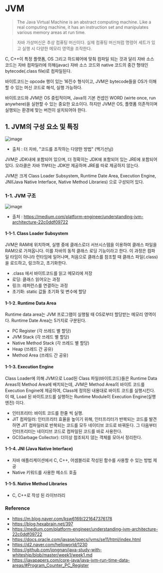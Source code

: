 # JVM

> The Java Virtual Machine is an abstract computing machine. Like a real computing machine, it has an instruction set and manipulates various memory areas at run time.

> 자바 가상머신은 추상 컴퓨팅 머신이다. 실제 컴퓨팅 머신처럼 명령어 세트가 있고 실행 시 다양한 메모리 영역을 조작한다.

C, C++이 특정 플랫폼, OS 그리고 하드웨어에 맞춰 컴파일 되는 것과 달리 자바 소스 코드는 자바 컴파일러에 의해(javac) 자바 소스 코드와 native 코드의 중간 형태인 bytecode(.class file)로 컴파일된다.

바이트코드는 opcode 행이 있는 16진수 형식이고, JVM은 bytecode들을 OS가 이해할 수 있는 머신 코드로 해석, 실행 가능하다.

바이트코드와 JVM은 OS 중립적이며, Java의 기본 컨셉인 WORD (wirte once, run anywhere)을 실현할 수 있는 중요한 요소이다. 하지만 JVM은 OS, 플랫폼 의존적이며 실행되는 환경에 맞는 버전이 설치되어야 한다. 



## 1. JVM의 구성 요소 및 특징

![image](https://user-images.githubusercontent.com/85930725/218308918-250a13b0-f740-4d5c-bdaf-c8874115a066.png)

- 출처 : 더 자바, "코드를 조작하는 다양한 방법" (백기선님)

JVM은 JDK내에 포함되어 있으며, 더 정확히는 JDK에 포함되어 있는 JRE에 포함되어 있다. 오라클은 자바 11부터는 JDK만 제공하며 JRE를 따로 제공하지 않는다.

JVM은 크게 Class Loader Subsystem, Runtime Date Area, Execution Engine, JNI(Java Native Interface, Native Method Libraries) 으로 구성되어 있다.

### 1-1. JVM 구조

![image](https://user-images.githubusercontent.com/85930725/218308933-1a20adf1-e76b-4c03-accb-ae52c29a7ae8.png)
- 출처 : https://medium.com/platform-engineer/understanding-jvm-architecture-22c0ddf09722


#### 1-1-1. Class Loader Subsystem

JVM은 RAM에 위치하며, 실행 중에 클래스로더 서브시스템을 이용하여 클래스 파일을 RAM으로 가져옵니다. 이를 자바의 동적 클래스 로딩 기능이라고 한다. 이 과정은 컴파일 타임이 아니라 런타임에 일어나며, 처음으로 클래스를 참조할 때 클래스 파일(.class)을 로드하고, 링크하고, 초기화한다.

- .class 에서 바이트코드를 읽고 메모리에 저장
- 로딩: 클래스 읽어오는 과정
- 링크: 레퍼런스를 연결하는 과정
- 초기화: static 값들 초기화 및 변수에 할당

#### 1-1-2. Runtime Data Area

Runtime data area는 JVM 프로그램이 실행될 때 OS로부터 할당받는 메모리 영역이다. Runtime Date Area는 5가지로 구분된다.

- PC Register (각 쓰레드 별 할당)
- JVM Stack (각 쓰레드 별 할당)
- Native Method Stack (각 쓰레드 별 할당)
- Heap (쓰레드 간 공유)
- Method Area (쓰레드 간 공유)


#### 1-1-3. Execution Engine

Class Loader에 의해 JVM으로 Load된 Class 파일(바이트코드)들은 Runtime Data Areas의 Method Area에 배치되는데, JVM은 Method Area의 바이트 코드를 Execution Engine에 제공하여, Class에 정의된 내용대로 바이트 코드를 실행시킨다. 이 때, Load 된 바이트코드를 실행하는 Runtime Module이 Execution Engine(실행 엔진) 이다.

- 인터프리터: 바이트 코드를 한줄 씩 실행.
- JIT 컴파일러: 인터프리터 효율을 높이기 위해, 인터프리터가 반복되는 코드를 발견하면 JIT 컴파일러로 반복되는 코드를 모두 네이티브 코드로 바꿔둔다. 그 다음부터 인터프리터는 네이티브 코드로 컴파일된 코드를 바로 사용한다.
- GC(Garbage Collector): 더이상 참조되지 않는 객체를 모아서 정리한다.

#### 1-1-4. JNI (Java Native Interface)

- 자바 애플리케이션에서 C, C++, 어셈블리로 작성된 함수를 사용할 수 있는 방법 제공
- Native 키워드를 사용한 메소드 호출

#### 1-1-5. Native Method Libraries

- C, C++로 작성 된 라이브러리




### Reference
- https://m.blog.naver.com/ksw6169/221647376178
- https://blog.hexabrain.net/397
- https://medium.com/platform-engineer/understanding-jvm-architecture-22c0ddf09722
- https://docs.oracle.com/javase/specs/jvms/se11/html/index.html
- https://d2.naver.com/helloworld/1230
- https://github.com/jongnan/java-study-with-whiteship/blob/master/week1/week1.md
- https://javapapers.com/core-java/java-jvm-run-time-data-areas/#Program_Counter_PC_Register
